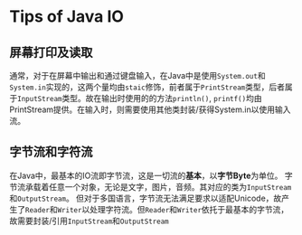 # Tips of Java IO
## 屏幕打印及读取
通常，对于在屏幕中输出和通过键盘输入，在Java中是使用`System.out`和`System.in`实现的，这两个量均由`staic`修饰，前者属于`PrintStream`类型，后者属于`InputStream`类型。故在输出时使用的的方法`println()`, `printf()`均由PrintStream提供。在输入时，则需要使用其他类封装/获得System.in以使用输入流。
## 字节流和字符流
在Java中，最基本的IO流即字节流，这是一切流的**基本**，以**字节Byte**为单位。
字节流承载着任意一个对象，无论是文字，图片，音频。其对应的类为`InputStream`和`OutputStream`。
但对于多国语言，字节流无法满足要求以适配Unicode，故产生了`Reader`和`Writer`以处理字符流。但`Reader`和`Writer`依托于最基本的字节流，故需要封装/引用`InputStream`和`OutputStream`